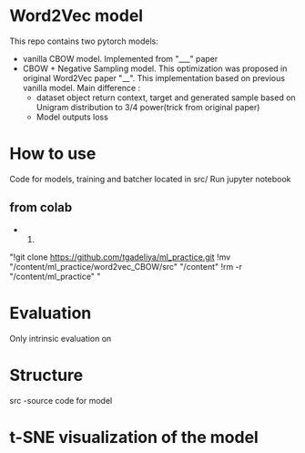 # Word2Vec model 
This repo contains two pytorch models:
- vanilla CBOW model. Implemented from "___" paper
- CBOW + Negative Sampling model. This optimization was proposed in original Word2Vec paper "__". This implementation based on previous vanilla model. Main difference :
  - dataset object return context, target and generated sample based on Unigram distribution to 3/4 power(trick from original paper) 
  - Model outputs loss
  
# How to use
Code for models, training and batcher located in src/
Run jupyter notebook

## from colab
  - 1) 
  
  "!git clone https://github.com/tgadeliya/ml_practice.git
  !mv "/content/ml_practice/word2vec_CBOW/src" "/content"
  !rm -r "/content/ml_practice"
  "
# Evaluation 
Only intrinsic evaluation on 

# Structure
src -source code for model


# t-SNE visualization of the model


